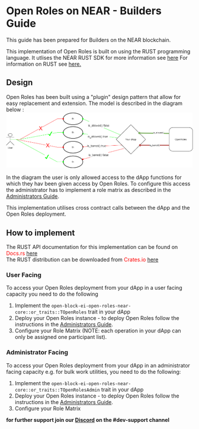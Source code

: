 # Open Roles on NEAR - Builders Guide

This guide has been prepared for Builders on the NEAR blockchain. 

This implementation of Open Roles is built on using the RUST programming language. 
It utlises the NEAR RUST SDK for more information see <a href="https://docs.near.org/docs/develop/contracts/rust/intro">here</a>
For information on RUST see <a href="https://www.rust-lang.org/">here.</a>

## Design 

Open Roles has been built using a "plugin" design pattern that allow for easy replacement and extension. The model is described in the diagram below :
<img src="https://github.com/Block-Star-Logic/open-roles/blob/3c2da814ed7c726395b0df2971f23ecd8241f0df/blockchain_near/media/open_roles_design.png"/>

In the diagram the user is only allowed access to the dApp functions for which they hav been given access by Open Roles. To configure this access the administrator has to implement a role matrix as described in the <a href="ADMIN.md">Administrators Guide</a>.

This implementation utilises cross contract calls between the dApp and the Open Roles deployment. 

## How to implement

The RUST API documentation for this implementation can be found on <font color="red">Docs.rs <a href="https://docs.rs/open-block-ei-open-roles-near-core/0.1.0/open_block_ei_open_roles_near_core/">here</a></font>
<br/>The RUST distribution can be downloaded from <font color="red">Crates.io <a href="https://crates.io/crates/open-block-ei-open-roles-near-core">here</a></font>

### User Facing
To access your Open Roles deployment from your dApp in a user facing capacity you need to do the following 

1. Implement the ```open-block-ei-open-roles-near-core::or_traits::TOpenRoles``` trait in your dApp 
2. Deploy your Open Roles instance - to deploy Open Roles follow the instructions in the <a href="ADMIN.md">Administrators Guide</a>. 
3. Configure your Role Matrix (NOTE: each operation in your dApp can only be assigned one participant list).

### Administrator Facing
To access your Open Roles deployment from your dApp in an administrator facing capacity e.g. for bulk work utilities, you need to do the following:
1. Implement the ```open-block-ei-open-roles-near-core::or_traits::TOpenRolesAdmin``` trait in your dApp
2. Deploy your Open Roles instance - to deploy Open Roles follow the instructions in the <a href="ADMIN.md">Administrators Guide</a>. 
3. Configure your Role Matrix 


**for further support join our <a href="https://rebrand.ly/obei_or_git">Discord</a> on the #dev-support channel**
